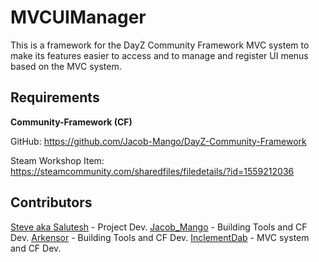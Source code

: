 # MVCUIManager
This is a framework for the DayZ Community Framework MVC system to make its features easier to access and to manage and register UI menus based on the MVC system.

## Requirements
**Community-Framework (CF)**

GitHub: https://github.com/Jacob-Mango/DayZ-Community-Framework

Steam Workshop Item: https://steamcommunity.com/sharedfiles/filedetails/?id=1559212036

## Contributors
[Steve aka Salutesh](https://github.com/salutesh) - Project Dev.
[Jacob_Mango](https://github.com/Jacob-Mango) - Building Tools and CF Dev.
[Arkensor](https://github.com/Arkensor) - Building Tools and CF Dev.
[InclementDab](https://github.com/InclementDab) - MVC system and CF Dev.
